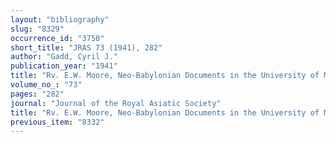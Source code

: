 ```yaml
---
layout: "bibliography"
slug: "8329"
occurrence_id: "3750"
short_title: "JRAS 73 (1941), 282"
author: "Gadd, Cyril J."
publication_year: "1941"
title: "Rv. E.W. Moore, Neo-Babylonian Documents in the University of Michigan Collection"
volume_no_: "73"
pages: "282"
journal: "Journal of the Royal Asiatic Society"
title: "Rv. E.W. Moore, Neo-Babylonian Documents in the University of Michigan Collection"
previous_item: "8332"
---
```

